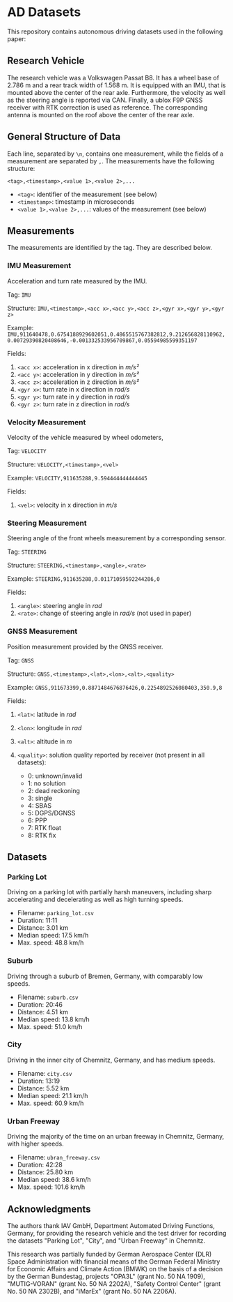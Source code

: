 # AD Datasets

This repository contains autonomous driving datasets used in the following paper:


## Research Vehicle

The research vehicle was a Volkswagen Passat B8.
It has a wheel base of 2.786 m and a rear track width of 1.568 m.
It is equipped with an IMU, that is mounted above the center of the rear axle.
Furthermore, the velocity as well as the steering angle is reported via CAN.
Finally, a ublox F9P GNSS receiver with RTK correction is used as reference.
The corresponding antenna is mounted on the roof above the center of the rear axle.


## General Structure of Data

Each line, separated by `\n`, contains one measurement, while the fields of a measurement are separated by `,`.
The measurements have the following structure:

    <tag>,<timestamp>,<value 1>,<value 2>,...

* `<tag>`: identifier of the measurement (see below)
* `<timestamp>`: timestamp in microseconds
* `<value 1>,<value 2>,...`: values of the measurement (see below)

## Measurements

The measurements are identified by the tag.
They are described below.

### IMU Measurement 

Acceleration and turn rate measured by the IMU.

Tag: `IMU`

Structure: `IMU,<timestamp>,<acc x>,<acc y>,<acc z>,<gyr x>,<gyr y>,<gyr z>`

Example: `IMU,911640478,0.6754188929602051,0.4865515767382812,9.212656828110962,0.00729390820408646,-0.001332533956709867,0.05594985599351197`

Fields:

1. `<acc x>`: acceleration in x direction in *m/s²*
1. `<acc y>`: acceleration in y direction in *m/s²*
1. `<acc z>`: acceleration in z direction in *m/s²*
1. `<gyr x>`: turn rate in x direction in *rad/s*
1. `<gyr y>`: turn rate in y direction in *rad/s*
1. `<gyr z>`: turn rate in z direction in *rad/s*


### Velocity Measurement

Velocity of the vehicle measured by wheel odometers,

Tag: `VELOCITY`

Structure: `VELOCITY,<timestamp>,<vel>`

Example: `VELOCITY,911635288,9.594444444444445`

Fields:

1. `<vel>`: velocity in x direction in *m/s*


### Steering Measurement

Steering angle of the front wheels measurement by a corresponding sensor.

Tag: `STEERING`

Structure: `STEERING,<timestamp>,<angle>,<rate>`

Example: `STEERING,911635288,0.01171059592244286,0`

Fields:

1. `<angle>`: steering angle in *rad*
1. `<rate>`: change of steering angle in *rad/s* (not used in paper)


### GNSS Measurement

Position measurement provided by the GNSS receiver.

Tag: `GNSS`

Structure: `GNSS,<timestamp>,<lat>,<lon>,<alt>,<quality>`

Example: `GNSS,911673399,0.8871484676876426,0.2254892526080403,350.9,8`

Fields:

1. `<lat>`: latitude in *rad*
1. `<lon>`: longitude in *rad*
1. `<alt>`: altitude in *m*
1. `<quality>`: solution quality reported by receiver (not present in all datasets):

    * 0: unknown/invalid
    * 1: no solution
    * 2: dead reckoning
    * 3: single
    * 4: SBAS
    * 5: DGPS/DGNSS
    * 6: PPP
    * 7: RTK float
    * 8: RTK fix

## Datasets

### Parking Lot

Driving on a parking lot with partially harsh maneuvers, including sharp accelerating and decelerating as well as high turning speeds.

* Filename: `parking_lot.csv`
* Duration: 11:11
* Distance: 3.01 km
* Median speed: 17.5 km/h
* Max. speed: 48.8 km/h

### Suburb

Driving through a suburb of Bremen, Germany, with comparably low speeds.

* Filename: `suburb.csv`
* Duration: 20:46
* Distance: 4.51 km
* Median speed: 13.8 km/h
* Max. speed: 51.0 km/h

### City

Driving in the inner city of Chemnitz, Germany, and has medium speeds.

* Filename: `city.csv`
* Duration: 13:19
* Distance: 5.52 km
* Median speed: 21.1 km/h
* Max. speed: 60.9 km/h

### Urban Freeway

Driving the majority of the time on an urban freeway in Chemnitz, Germany, with higher speeds.

* Filename: `ubran_freeway.csv`
* Duration: 42:28
* Distance: 25.80 km
* Median speed: 38.6 km/h
* Max. speed: 101.6 km/h


## Acknowledgments

The authors thank IAV GmbH, Department Automated Driving Functions, Germany, for providing the research vehicle and the test driver for recording the datasets "Parking Lot", "City", and "Urban Freeway" in Chemnitz.

This research was partially funded by German Aerospace Center (DLR) Space Administration with financial means of the German Federal Ministry for Economic Affairs and Climate Action (BMWK) on the basis of a decision by the German Bundestag, projects "OPA3L" (grant No. 50 NA 1909), "MUTIG-VORAN" (grant No. 50 NA 2202A), "Safety Control Center" (grant No. 50 NA 2302B), and "iMarEx" (grant No. 50 NA 2206A).
